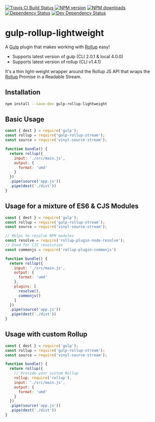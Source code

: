 <!-- BADGES/ -->

<span class="badge-travisci"><a href="http://travis-ci.org/b1lly/gulp-rollup-lightweight" title="Check this project's build status on TravisCI"><img src="https://img.shields.io/travis/b1lly/gulp-rollup-lightweight/master.svg" alt="Travis CI Build Status" /></a></span>
<span class="badge-npmversion"><a href="https://npmjs.org/package/gulp-rollup-lightweight" title="View this project on NPM"><img src="https://img.shields.io/npm/v/gulp-rollup-lightweight.svg" alt="NPM version" /></a></span>
<span class="badge-npmdownloads"><a href="https://npmjs.org/package/gulp-rollup-lightweight" title="View this project on NPM"><img src="https://img.shields.io/npm/dm/gulp-rollup-lightweight.svg" alt="NPM downloads" /></a></span>
<span class="badge-daviddm"><a href="https://david-dm.org/b1lly/gulp-rollup-lightweight" title="View the status of this project's dependencies on DavidDM"><img src="https://img.shields.io/david/b1lly/gulp-rollup-lightweight.svg" alt="Dependency Status" /></a></span>
<span class="badge-daviddmdev"><a href="https://david-dm.org/b1lly/gulp-rollup-lightweight#info=devDependencies" title="View the status of this project's development dependencies on DavidDM"><img src="https://img.shields.io/david/dev/b1lly/gulp-rollup-lightweight.svg" alt="Dev Dependency Status" /></a></span>

<!-- /BADGES -->


# gulp-rollup-lightweight
A [Gulp] plugin that makes working with [Rollup] easy!

- Supports latest version of gulp (CLI 2.0.1 & local 4.0.0)
- Supports latest version of rollup (CLI v1.4.1)

It's a thin light-weight wrapper around the Rollup JS API that wraps
the [Rollup] Promise in a Readable Stream.

## Installation
```bash
npm install --save-dev gulp-rollup-lightweight
```

## Basic Usage
```js
const { dest } = require('gulp');
const rollup = require('gulp-rollup-stream');
const source = require('vinyl-source-stream');

function bundle() {
  return rollup({
    input: './src/main.js',
    output: {
      format: 'umd'
    }
  })
  .pipe(source('app.js'))
  .pipe(dest('./dist'))
}
```


## Usage for a mixture of ES6 & CJS Modules
```js
const { dest } = require('gulp');
const rollup = require('gulp-rollup-stream');
const source = require('vinyl-source-stream');

// Helps to resolve NPM modules
const resolve = require('rollup-plugin-node-resolve');
// Used for CJS resolution
const commonjs = require('rollup-plugin-commonjs')

function bundle() {
  return rollup({
    input: './src/main.js',
    output: {
      format: 'umd'
    },
    plugins: [
      resolve(),
      commonjs()
    ]
  })
  .pipe(source('app.js'))
  .pipe(dest('./dist'))
}
```

## Usage with custom Rollup
```js
const { dest } = require('gulp');
const rollup = require('gulp-rollup-stream');
const source = require('vinyl-source-stream');

function bundle() {
  return rollup({
    // Provide your custom Rollup
    rollup: require('rollup'),
    input: './src/main.js',
    output: {
      format: 'umd'
    }
  })
  .pipe(source('app.js'))
  .pipe(dest('./dist'))
}

```

[Rollup]: https://www.npmjs.com/package/rollup
[gulp]: http://gulpjs.com/
